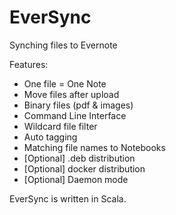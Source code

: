# EverSync

Synching files to Evernote
 
Features:
* One file = One Note
* Move files after upload
* Binary files (pdf & images)
* Command Line Interface
* Wildcard file filter
* Auto tagging
* Matching file names to Notebooks
* [Optional] .deb distribution
* [Optional] docker distribution
* [Optional] Daemon mode

EverSync is written in Scala.
